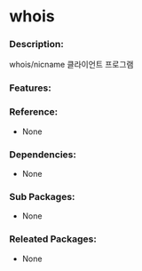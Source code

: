 # whois

### Description:

whois/nicname 클라이언트 프로그램

### Features:

### Reference:
* None

### Dependencies:
* None

### Sub Packages:
* None

### Releated Packages:
* None
